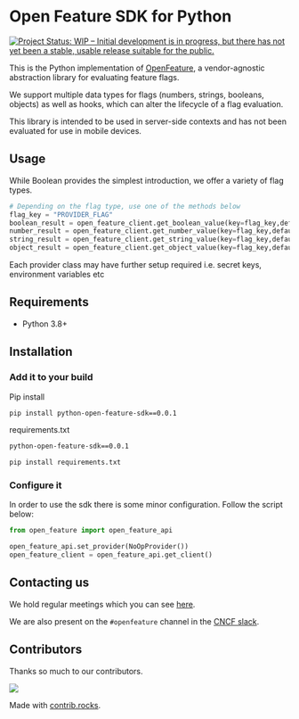 # Open Feature SDK for Python
[![Project Status: WIP – Initial development is in progress, but there has not yet been a stable, usable release suitable for the public.](https://www.repostatus.org/badges/latest/wip.svg)](https://www.repostatus.org/#wip)

This is the Python implementation of [OpenFeature](https://openfeature.dev), a vendor-agnostic abstraction library for evaluating feature flags.

We support multiple data types for flags (numbers, strings, booleans, objects) as well as  hooks, which can alter the lifecycle of a flag evaluation.

This library is intended to be used in server-side contexts and has not been evaluated for use in mobile devices.


## Usage
While Boolean provides the simplest introduction, we offer a variety of flag types.
```python
# Depending on the flag type, use one of the methods below
flag_key = "PROVIDER_FLAG"
boolean_result = open_feature_client.get_boolean_value(key=flag_key,default_value=False)
number_result = open_feature_client.get_number_value(key=flag_key,default_value=-1)
string_result = open_feature_client.get_string_value(key=flag_key,default_value="")
object_result = open_feature_client.get_object_value(key=flag_key,default_value={})
```
Each provider class may have further setup required i.e. secret keys, environment variables etc

## Requirements
- Python 3.8+

## Installation
### Add it to your build
Pip install
```bash
pip install python-open-feature-sdk==0.0.1
```

requirements.txt
```bash
python-open-feature-sdk==0.0.1
```
```python
pip install requirements.txt
```

### Configure it
In order to use the sdk there is some minor configuration. Follow the script below:

```python
from open_feature import open_feature_api

open_feature_api.set_provider(NoOpProvider())
open_feature_client = open_feature_api.get_client()
```

## Contacting us
We hold regular meetings which you can see [here](https://github.com/open-feature/community/#meetings-and-events).

We are also present on the `#openfeature` channel in the [CNCF slack](https://slack.cncf.io/).

## Contributors

Thanks so much to our contributors.

<a href="https://github.com/open-feature/python-sdk/graphs/contributors">
  <img src="https://contrib.rocks/image?repo=open-feature/python-sdk" />
</a>


Made with [contrib.rocks](https://contrib.rocks).